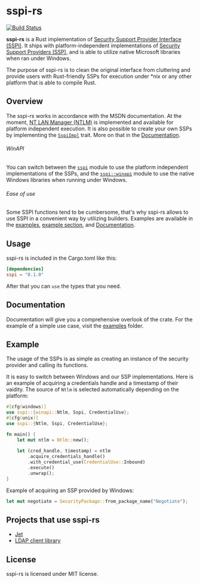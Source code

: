 # sspi-rs
[![Build Status](https://travis-ci.org/joemccann/dillinger.svg?branch=master)](https://travis-ci.org/joemccann/dillinger)

**sspi-rs** is a Rust implementation of [Security Support Provider Interface (SSPI)](https://docs.microsoft.com/en-us/windows/win32/rpc/security-support-provider-interface-sspi-). It ships with platform-independent implementations of [Security Support Providers (SSP)](https://docs.microsoft.com/en-us/windows/win32/rpc/security-support-providers-ssps-), and is able to utilize native Microsoft libraries when ran under Windows.

The purpose of sspi-rs is to clean the original interface from cluttering and provide users with Rust-friendly SSPs for execution under *nix or any other platform that is able to compile Rust.

## Overview

The sspi-rs works in accordance with the MSDN documentation. At the moment, [NT LAN Manager (NTLM)](https://docs.microsoft.com/en-us/openspecs/windows_protocols/ms-nlmp/b38c36ed-2804-4868-a9ff-8dd3182128e4) is implemented and available for platform independent execution. It is also possible to create your own SSPs by implementing the [`SspiImpl`]() trait. More on that in the [Documentation](target/doc/sspi/index.html).

###### WinAPI
You can switch between the [`sspi`]() module to use the platform independent implementations of the SSPs, and the [`sspi::winapi`]() module to use the native Windows libraries when running under Windows.

###### Ease of use
Some SSPI functions tend to be cumbersome, that's why sspi-rs allows to use SSPI in a convenient way by utilizing builders. Examples are available in the [examples](examples), [example section](#example), and [Documentation](target/doc/sspi/index.html).

## Usage
sspi-rs is included in the Cargo.toml like this:
```TOML
[dependencies]
sspi = "0.1.0"
```
After that you can `use` the types that you need.


## Documentation

Documentation will give you a comprehensive overlook of the crate. For the example of a simple use case, visit the [examples](examples) folder.

## Example

The usage of the SSPs is as simple as creating an instance of the security provider and calling its functions.

It is easy to switch between Windows and our SSP implementations. Here is an example of acquiring a credentials handle and a timestamp of their vaidity. The source of `Ntlm` is selected automatically depending on the platform:
```Rust
#[cfg(windows)]
use sspi::{winapi::Ntlm, Sspi, CredentialUse};
#[cfg(unix)]
use sspi::{Ntlm, Sspi, CredentialUse};

fn main() {
    let mut ntlm = Ntlm::new();
        
    let (cred_handle, timestamp) = ntlm
        .acquire_credentials_handle()
        .with_credential_use(CredentialUse::Inbound)
        .execute()
        .unwrap();
}
```

Example of acquiring an SSP provided by Windows:
```Rust
let mut negotiate = SecurityPackage::from_package_name("Negotiate");
```

## Projects that use sspi-rs

* [Jet](https://github.com/Devolutions/devolutions-jet)
* [LDAP client library](https://github.com/Devolutions/ldap3/tree/spnego)

## License
sspi-rs is licensed under MIT license.
